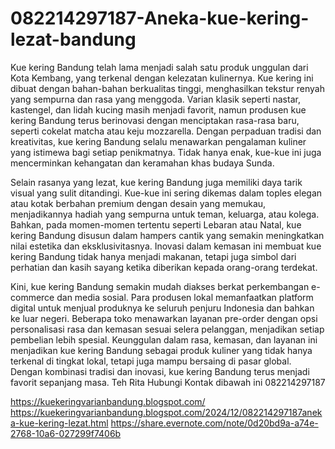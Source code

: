 # 082214297187-Aneka-kue-kering-lezat-bandung
Kue kering Bandung telah lama menjadi salah satu produk unggulan dari Kota Kembang, yang terkenal dengan kelezatan kulinernya. Kue kering ini dibuat dengan bahan-bahan berkualitas tinggi, menghasilkan tekstur renyah yang sempurna dan rasa yang menggoda. Varian klasik seperti nastar, kastengel, dan lidah kucing masih menjadi favorit, namun produsen kue kering Bandung terus berinovasi dengan menciptakan rasa-rasa baru, seperti cokelat matcha atau keju mozzarella. Dengan perpaduan tradisi dan kreativitas, kue kering Bandung selalu menawarkan pengalaman kuliner yang istimewa bagi setiap penikmatnya. Tidak hanya enak, kue-kue ini juga mencerminkan kehangatan dan keramahan khas budaya Sunda.

Selain rasanya yang lezat, kue kering Bandung juga memiliki daya tarik visual yang sulit ditandingi. Kue-kue ini sering dikemas dalam toples elegan atau kotak berbahan premium dengan desain yang memukau, menjadikannya hadiah yang sempurna untuk teman, keluarga, atau kolega. Bahkan, pada momen-momen tertentu seperti Lebaran atau Natal, kue kering Bandung disusun dalam hampers cantik yang semakin meningkatkan nilai estetika dan eksklusivitasnya. Inovasi dalam kemasan ini membuat kue kering Bandung tidak hanya menjadi makanan, tetapi juga simbol dari perhatian dan kasih sayang ketika diberikan kepada orang-orang terdekat.

Kini, kue kering Bandung semakin mudah diakses berkat perkembangan e-commerce dan media sosial. Para produsen lokal memanfaatkan platform digital untuk menjual produknya ke seluruh penjuru Indonesia dan bahkan ke luar negeri. Beberapa toko menawarkan layanan pre-order dengan opsi personalisasi rasa dan kemasan sesuai selera pelanggan, menjadikan setiap pembelian lebih spesial. Keunggulan dalam rasa, kemasan, dan layanan ini menjadikan kue kering Bandung sebagai produk kuliner yang tidak hanya terkenal di tingkat lokal, tetapi juga mampu bersaing di pasar global. Dengan kombinasi tradisi dan inovasi, kue kering Bandung terus menjadi favorit sepanjang masa.
Teh Rita
Hubungi Kontak dibawah ini
082214297187

https://kuekeringvarianbandung.blogspot.com/
https://kuekeringvarianbandung.blogspot.com/2024/12/082214297187aneka-kue-kering-lezat.html
 https://share.evernote.com/note/0d20bd9a-a74e-2768-10a6-027299f7406b
